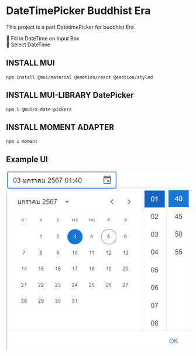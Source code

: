 # DateTimePicker Buddhist Era
This project is a part DatetimePicker for buddhist Era

:triangular_flag_on_post: Fill in DateTime on Input Box <br>
:triangular_flag_on_post: Select DateTime

## INSTALL MUI
 ```
 npm install @mui/material @emotion/react @emotion/styled
 ```

## INSTALL MUI-LIBRARY DatePicker
 ```
 npm i @mui/x-date-pickers
 ```

## INSTALL MOMENT ADAPTER
 ```
 npm i moment
 ```

## Example UI
![](./Image/Ex.png)